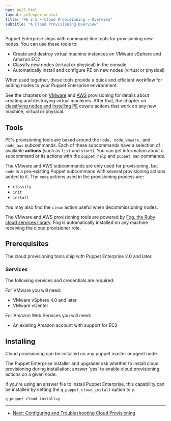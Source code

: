 ```yaml
---
nav: pe25.html
layout: pe2experimental
title: "PE 2.5 » Cloud Provisioning » Overview"
subtitle: "A Cloud Provisioning Overview"
---
```


Puppet Enterprise ships with command-line tools for provisioning new nodes. You can use these tools to:

* Create and destroy virtual machine instances on VMware vSphere and Amazon EC2
* Classify new nodes (virtual or physical) in the console
* Automatically install and configure PE on new nodes (virtual or physical)

When used together, these tools provide a quick and efficient workflow for adding nodes to your Puppet Enterprise environment.

See the chapters on [VMware](./cloudprovisioner_vmware.html) and [AWS](./cloudprovisioner_aws) provisioning for details about creating and destroying virtual machines. After that, the chapter on [classifying nodes and installing PE](./cloudprovisioner_classifying_installing.html) covers actions that work on any new machine, virtual or physical.

Tools
-----

PE's provisioning tools are based around the `node, node_vmware,` and `node_aws` subcommands. Each of these subcommands have a selection of available **actions** (such as `list` and `start`). You can get information about a subcommand or its actions with the `puppet help` and `puppet man` commands.

The VMware and AWS subcommands are only used for provisioning, but `node` is a pre-existing Puppet subcommand with several provisioning actions added to it. The `node` actions used in the provisioning process are:

- `classify`
- `init`
- `install`

You may also find the `clean` action useful when decommissioning nodes.

The VMware and AWS provisioning tools are powered by [Fog, the Ruby cloud services library](https://github.com/fog/fog). Fog is automatically installed on any machine receiving the cloud provisioner role.

Prerequisites
-------------

The cloud provisioning tools ship with Puppet Enterprise 2.0 and later.

### Services

The following services and credentials are required:

For VMware you will need:

- VMware vSphere 4.0 and later
- VMware vCenter

For Amazon Web Services you will need:

- An existing Amazon account with support for EC2

Installing
----------

Cloud provisioning can be installed on any puppet master or agent node.

The Puppet Enterprise installer and upgrader ask whether to install cloud provisioning during installation; answer 'yes' to enable cloud provisioning actions on a given node.

If you're using an answer file to install Puppet Enterprise, this
capability can be installed by setting the `q_puppet_cloud_install` option to `y`.

    q_puppet_cloud_install=y



* * * 

- [Next: Configuring and Troubleshooting Cloud Provisioning](./cloudprovisioner_configuring.html)
